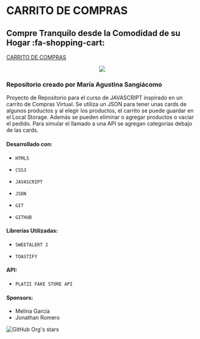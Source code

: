 # CARRITO DE COMPRAS

## Compre Tranquilo desde la Comodidad de su Hogar  :fa-shopping-cart:


[CARRITO DE COMPRAS](https://sangiacomoagustina.github.io/proyectoJS4/)

<p align="center">
   <img src="https://img.shields.io/badge/STATUS-FINALIZADO-green">
   </p>

### Repositorio creado por María Agustina Sangiácomo

Proyecto de Repositorio para el curso de JAVASCRIPT inspirado en un carrito de Compras Virtual. 
Se utiliza un JSON para tener unas cards de algunos productos y al elegir los productos, el carrito se puede guardar en el Local Storage. 
Además se pueden eliminar o agregar productos o vaciar el pedido. 
Para simular el llamado a una API se agregan categorías debajo de las cards.

####  Desarrollado con:

- `HTML5`

- `CSS3`

- `JAVASCRIPT`

- `JSON`

- `GIT`

- `GITHUB`

####  Librerías Utilizadas:

- `SWEETALERT 2`

- `TOASTIFY`

####  API:

- `PLATZI FAKE STORE API`

#### Sponsors:

- Melina García
- Jonathan Romero


![GitHub Org's stars](https://img.shields.io/github/stars/sangiacomoagustina?style=social)
